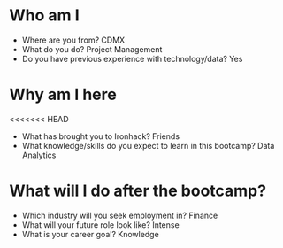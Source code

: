 # Who am I

* Where are you from? CDMX
* What do you do? Project Management
* Do you have previous experience with technology/data? Yes

# Why am I here

<<<<<<< HEAD
* What has brought you to Ironhack? Friends
* What knowledge/skills do you expect to learn in this bootcamp? Data Analytics 

# What will I do after the bootcamp?

* Which industry will you seek employment in? Finance
* What will your future role look like? Intense
* What is your career goal? Knowledge